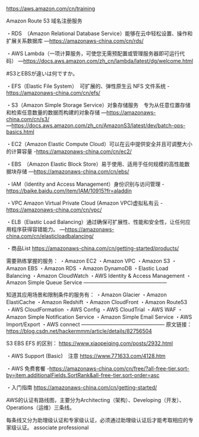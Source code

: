 https://aws.amazon.com/cn/training

Amazon Route 53 域名注册服务

・RDS　（Amazon Relational Database Service）能够在云中轻松设置、操作和扩展关系数据库
―https://amazonaws-china.com/cn/rds/

・AWS Lambda（一项计算服务，可使您无需预配置或管理服务器即可运行代码）
―https://docs.aws.amazon.com/zh_cn/lambda/latest/dg/welcome.html

#S3とEBSが違いは何ですか。

・EFS（Elastic File System）　可扩展的、弹性原生云 NFS 文件系统
-https://amazonaws-china.com/cn/efs/

・S3（Amazon Simple Storage Service）对象存储服务　专为从任意位置存储和检索任意数量的数据而构建的对象存储
―https://amazonaws-china.com/cn/s3/
―https://docs.aws.amazon.com/zh_cn/AmazonS3/latest/dev/batch-ops-basics.html

・EC2（Amazon Elastic Compute Cloud）可以在云中提供安全并且可调整大小的计算容量
-https://amazonaws-china.com/cn/ec2/

・EBS　（Amazon Elastic Block Store）易于使用、适用于任何规模的高性能数据块存储
―https://amazonaws-china.com/cn/ebs/

・IAM（Identity and Access Management）身份识别与访问管理
-https://baike.baidu.com/item/IAM/10915?fr=aladdin

・VPC Amazon Virtual Private Cloud (Amazon VPC)虚拟私有云
-https://amazonaws-china.com/cn/vpc/

・ELB（Elastic Load Balancing）通过确保可扩展性、性能和安全性，让任何应用程序获得容错能力。
―https://amazonaws-china.com/cn/elasticloadbalancing/


・商品List
https://amazonaws-china.com/cn/getting-started/products/

需要熟练掌握的服务：
・Amazon EC2
・Amazon VPC
・Amazon S3
・Amazon EBS
・Amazon RDS
・Amazon DynamoDB
・Elastic Load Balancing
・Amazon CloudWatch
・AWS Identity & Access Management
・Amazon Simple Queue Service
————————————————

知道其应用场景和限制条件的服务有：
・Amazon Glacier
・Amazon ElastiCache
・Amazon Redshift
・Amazon CloudFront
・Amazon Route53
・AWS CloudFormation
・AWS Config
・AWS CloudTrial
・AWS WAF
・Amazon Simple Notification Service
・Amazon Simple Email Service
・AWS Import/Export
・AWS connect
————————————————
原文链接：https://blog.csdn.net/hackermmm/article/details/82756504

S3 EBS EFS 的区别：
https://www.xiaopeiqing.com/posts/2932.html

・AWS Support (Basic)　注意
https://www.771633.com/4128.htm

・AWS 免费套餐
-https://amazonaws-china.com/cn/free/?all-free-tier.sort-by=item.additionalFields.SortRank&all-free-tier.sort-order=asc

・入门指南
https://amazonaws-china.com/cn/getting-started/

AWS的认证有路线图，主要分为Architecting（架构）、Developing（开发）、Operations（运维）三条线。

每条线又分为助理级认证和专家级认证，必须通过助理级认证后才能考取相应的专家级认证。
associate professional


